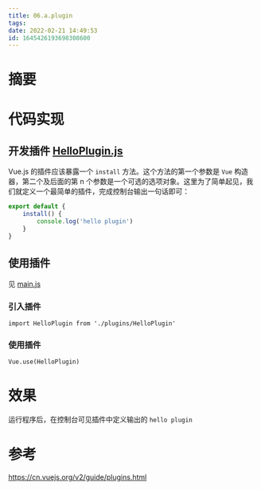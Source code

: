 ```yaml
---
title: 06.a.plugin
tags: 
date: 2022-02-21 14:49:53
id: 1645426193698308600
---
```

# 摘要

# 代码实现

## 开发插件  [HelloPlugin.js](src\plugins\HelloPlugin.js) 

Vue.js 的插件应该暴露一个 `install` 方法。这个方法的第一个参数是 `Vue` 构造器，第二个及后面的第 n 个参数是一个可选的选项对象。这里为了简单起见，我们就定义一个最简单的插件，完成控制台输出一句话即可：

```js
export default {
	install() {
		console.log('hello plugin')
	}
}
```

## 使用插件 

见 [main.js](src\main.js) 

### 引入插件

```vue
import HelloPlugin from './plugins/HelloPlugin'
```

### 使用插件

```vue
Vue.use(HelloPlugin)
```

# 效果

运行程序后，在控制台可见插件中定义输出的 `hello plugin` 

# 参考

https://cn.vuejs.org/v2/guide/plugins.html
